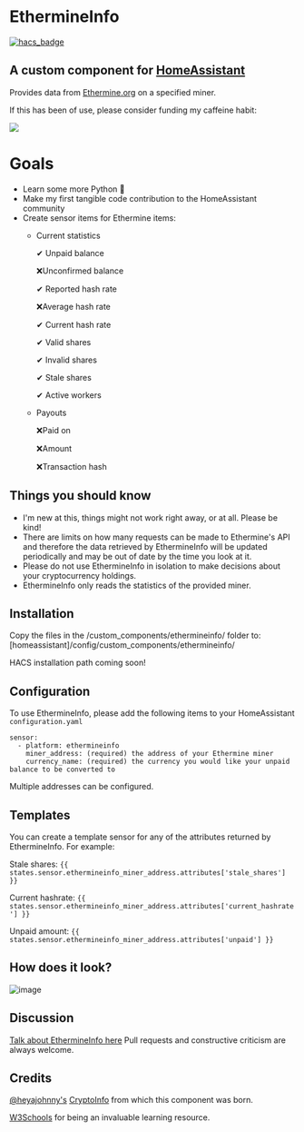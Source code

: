 # EthermineInfo
[![hacs_badge](https://img.shields.io/badge/HACS-Custom-orange.svg?style=for-the-badge)](https://github.com/custom-components/hacs)
## A custom component for [HomeAssistant](https://github.com/home-assistant/core) 

Provides data from [Ethermine.org](https://ethermine.org/) on a specified miner.

If this has been of use, please consider funding my caffeine habit:

<a href="https://www.buymeacoffee.com/tomprior" target="_blank"><img src="https://www.buymeacoffee.com/assets/img/custom_images/orange_img.png"></a>

# Goals

* Learn some more Python 🐍
* Make my first tangible code contribution to the HomeAssistant community
* Create sensor items for Ethermine items:
  * Current statistics
  
      ✔ Unpaid balance
  
      ❌Unconfirmed balance
  
      ✔ Reported hash rate
  
      ❌Average hash rate
  
      ✔ Current hash rate
  
      ✔ Valid shares
  
      ✔ Invalid shares
  
      ✔ Stale shares
  
      ✔ Active workers
     
  * Payouts
  
      ❌Paid on
  
      ❌Amount
  
      ❌Transaction hash

## Things you should know

* I'm new at this, things might not work right away, or at all. Please be kind!
* There are limits on how many requests can be made to Ethermine's API and therefore the data retrieved by EthermineInfo will be updated periodically and may be out of date by the time you look at it.
* Please do not use EthermineInfo in isolation to make decisions about your cryptocurrency holdings.
* EthermineInfo only reads the statistics of the provided miner.

## Installation

Copy the files in the /custom_components/ethermineinfo/ folder to: [homeassistant]/config/custom_components/ethermineinfo/

HACS installation path coming soon!

## Configuration

To use EthermineInfo, please add the following items to your HomeAssistant ```configuration.yaml```
````
sensor:
  - platform: ethermineinfo
    miner_address: (required) the address of your Ethermine miner
    currency_name: (required) the currency you would like your unpaid balance to be converted to 
````

Multiple addresses can be configured.

## Templates

You can create a template sensor for any of the attributes returned by EthermineInfo. For example:

Stale shares:
```{{ states.sensor.ethermineinfo_miner_address.attributes['stale_shares'] }}```

Current hashrate:
```{{ states.sensor.ethermineinfo_miner_address.attributes['current_hashrate'] }}```

Unpaid amount:
```{{ states.sensor.ethermineinfo_miner_address.attributes['unpaid'] }}```

## How does it look?

![image](https://user-images.githubusercontent.com/34111848/115997170-18a74100-a5da-11eb-8975-d14a46a1cca4.png)

## Discussion

[Talk about EthermineInfo here](https://community.home-assistant.io/t/my-first-custom-component-ethermineinfo/302734)
Pull requests and constructive criticism are always welcome.

## Credits

[@heyajohnny's](https://github.com/heyajohnny) [CryptoInfo](https://github.com/heyajohnny/cryptoinfo) from which this component was born.

[W3Schools](https://www.w3schools.com/python/default.asp) for being an invaluable learning resource.
